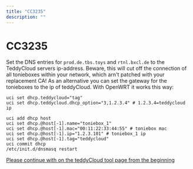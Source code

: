 ```yaml
---
title: "CC3235"
description: ""
---
```


# CC3235
Set the DNS entries for ```prod.de.tbs.toys``` and ```rtnl.bxcl.de``` to the TeddyCloud servers ip-address. Beware, this will cut off the connection of all tonieboxes within your network, which arn't patched with your replacement CA!
As an alternative you can set the gateway for the tonieboxes to the ip of teddyCloud. With OpenWRT it works this way:
```
uci set dhcp.teddycloud="tag"
uci set dhcp.teddycloud.dhcp_option="3,1.2.3.4" # 1.2.3.4=teddycloud ip

uci add dhcp host
uci set dhcp.@host[-1].name="toniebox_1"
uci set dhcp.@host[-1].mac="00:11:22:33:44:55" # toniebox mac
uci set dhcp.@host[-1].ip="1.2.3.101" # toniebox_1 ip
uci set dhcp.@host[-1].tag="teddycloud"
uci commit dhcp
/etc/init.d/dnsmasq restart
```

[Please continue with on the teddyCloud tool page from the beginning](../../#additional)

